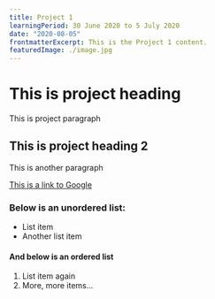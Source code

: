 ```yaml
---
title: Project 1
learningPeriod: 30 June 2020 to 5 July 2020
date: "2020-08-05"
frontmatterExcerpt: This is the Project 1 content.
featuredImage: ./image.jpg
---
```

# This is project heading
This is project paragraph

## This is project heading 2
This is another paragraph

[This is a link to Google](https://google.com)

### Below is an unordered list:

- List item
- Another list item

#### And below is an ordered list

1. List item again
2. More, more items...